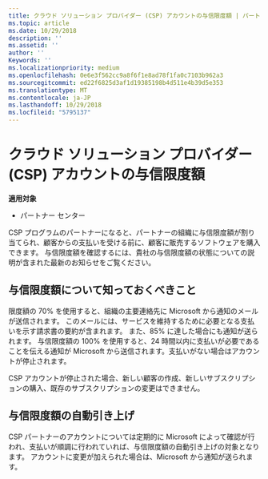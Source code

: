 ```yaml
---
title: クラウド ソリューション プロバイダー (CSP) アカウントの与信限度額 | パートナー センター
ms.topic: article
ms.date: 10/29/2018
description: ''
ms.assetid: ''
author: ''
Keywords: ''
ms.localizationpriority: medium
ms.openlocfilehash: 0e6e3f562cc9a8f6f1e8ad78f1fa0c7103b962a3
ms.sourcegitcommit: ed22f6825d3af1d19385198b4d511e4b39d5e353
ms.translationtype: MT
ms.contentlocale: ja-JP
ms.lasthandoff: 10/29/2018
ms.locfileid: "5795137"
---
```

# <a name="cloud-solution-provider-csp-account-credit-limits"></a>クラウド ソリューション プロバイダー (CSP) アカウントの与信限度額

**適用対象**

- パートナー センター

CSP プログラムのパートナーになると、パートナーの組織に与信限度額が割り当てられ、顧客からの支払いを受ける前に、顧客に販売するソフトウェアを購入できます。 与信限度額を確認するには、貴社の与信限度額の状態についての説明が含まれた最新のお知らせをご覧ください。  

## <a name="what-you-need-to-know-about-your-credit-limit"></a>与信限度額について知っておくべきこと

限度額の 70% を使用すると、組織の主要連絡先に Microsoft から通知のメールが送信されます。 このメールには、サービスを維持するために必要となる支払いを示す請求書の要約が含まれます。 また、85% に達した場合にも通知が送られます。 与信限度額の 100% を使用すると、24 時間以内に支払いが必要であることを伝える通知が Microsoft から送信されます。支払いがない場合はアカウントが停止されます。 

CSP アカウントが停止された場合、新しい顧客の作成、新しいサブスクリプションの購入、既存のサブスクリプションの変更はできません。

## <a name="automatic-credit-limit-increase"></a>与信限度額の自動引き上げ

CSP パートナーのアカウントについては定期的に Microsoft  によって確認が行われ、支払いが順調に行われていれば、与信限度額の自動引き上げの対象となります。 アカウントに変更が加えられた場合は、Microsoft から通知が送られます。 